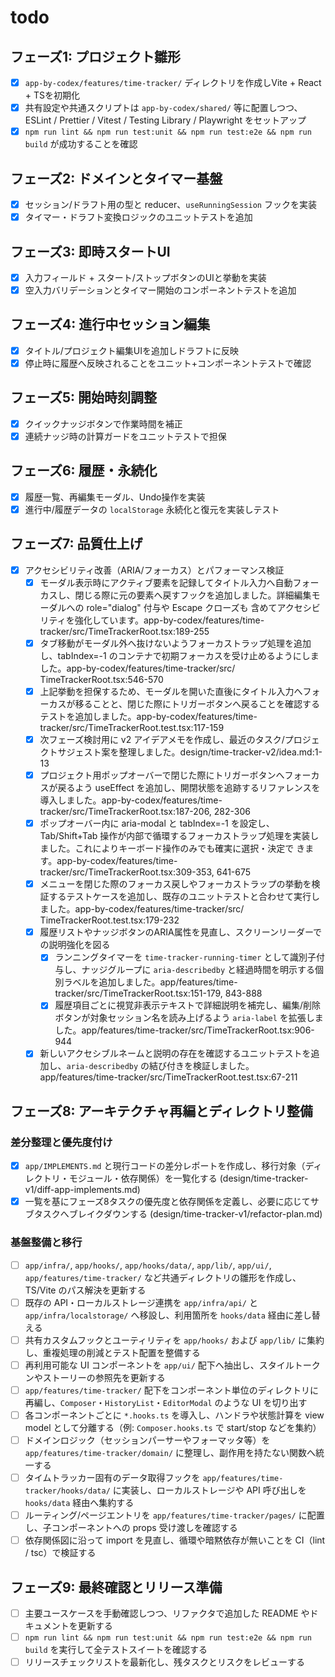 # todo

## フェーズ1: プロジェクト雛形
- [x] `app-by-codex/features/time-tracker/` ディレクトリを作成しVite + React + TSを初期化
- [x] 共有設定や共通スクリプトは `app-by-codex/shared/` 等に配置しつつ、ESLint / Prettier / Vitest / Testing Library / Playwright をセットアップ
- [x] `npm run lint && npm run test:unit && npm run test:e2e && npm run build` が成功することを確認

## フェーズ2: ドメインとタイマー基盤
- [x] セッション/ドラフト用の型と reducer、`useRunningSession` フックを実装
- [x] タイマー・ドラフト変換ロジックのユニットテストを追加

## フェーズ3: 即時スタートUI
- [x] 入力フィールド + スタート/ストップボタンのUIと挙動を実装
- [x] 空入力バリデーションとタイマー開始のコンポーネントテストを追加

## フェーズ4: 進行中セッション編集
- [x] タイトル/プロジェクト編集UIを追加しドラフトに反映
- [x] 停止時に履歴へ反映されることをユニット+コンポーネントテストで確認

## フェーズ5: 開始時刻調整
- [x] クイックナッジボタンで作業時間を補正
- [x] 連続ナッジ時の計算ガードをユニットテストで担保

## フェーズ6: 履歴・永続化
- [x] 履歴一覧、再編集モーダル、Undo操作を実装
- [x] 進行中/履歴データの `localStorage` 永続化と復元を実装しテスト

## フェーズ7: 品質仕上げ
- [x] アクセシビリティ改善（ARIA/フォーカス）とパフォーマンス検証
  - [x] モーダル表示時にアクティブ要素を記録してタイトル入力へ自動フォーカスし、閉じる際に元の要素へ戻すフックを追加しました。詳細編集モーダルへの role="dialog" 付与や Escape クローズも 含めてアクセシビリティを強化しています。app-by-codex/features/time-tracker/src/TimeTrackerRoot.tsx:189-255
  - [x] タブ移動がモーダル外へ抜けないようフォーカストラップ処理を追加し、tabIndex=-1 のコンテナで初期フォーカスを受け止めるようにしました。app-by-codex/features/time-tracker/src/ TimeTrackerRoot.tsx:546-570
  - [x] 上記挙動を担保するため、モーダルを開いた直後にタイトル入力へフォーカスが移ることと、閉じた際にトリガーボタンへ戻ることを確認するテストを追加しました。app-by-codex/features/time- tracker/src/TimeTrackerRoot.test.tsx:117-159
  - [x] 次フェーズ検討用に v2 アイデアメモを作成し、最近のタスク/プロジェクトサジェスト案を整理しました。design/time-tracker-v2/idea.md:1-13
  - [x] プロジェクト用ポップオーバーで閉じた際にトリガーボタンへフォーカスが戻るよう useEffect を追加し、開閉状態を追跡するリファレンスを導入しました。app-by-codex/features/time- tracker/src/TimeTrackerRoot.tsx:187-206, 282-306
  - [x] ポップオーバー内に aria-modal と tabIndex=-1 を設定し、Tab/Shift+Tab 操作が内部で循環するフォーカストラップ処理を実装しました。これによりキーボード操作のみでも確実に選択・決定で きます。app-by-codex/features/time-tracker/src/TimeTrackerRoot.tsx:309-353, 641-675
  - [x] メニューを閉じた際のフォーカス戻しやフォーカストラップの挙動を検証するテストケースを追加し、既存のユニットテストと合わせて実行しました。app-by-codex/features/time-tracker/src/ TimeTrackerRoot.test.tsx:179-232
  - [x] 履歴リストやナッジボタンのARIA属性を見直し、スクリーンリーダーでの説明強化を図る
    - [x] ランニングタイマーを `time-tracker-running-timer` として識別子付与し、ナッジグループに `aria-describedby` と経過時間を明示する個別ラベルを追加しました。app/features/time-tracker/src/TimeTrackerRoot.tsx:151-179, 843-888
    - [x] 履歴項目ごとに視覚非表示テキストで詳細説明を補完し、編集/削除ボタンが対象セッション名を読み上げるよう `aria-label` を拡張しました。app/features/time-tracker/src/TimeTrackerRoot.tsx:906-944
  - [x] 新しいアクセシブルネームと説明の存在を確認するユニットテストを追加し、`aria-describedby` の結び付きを検証しました。app/features/time-tracker/src/TimeTrackerRoot.test.tsx:67-211

## フェーズ8: アーキテクチャ再編とディレクトリ整備
### 差分整理と優先度付け
- [x] `app/IMPLEMENTS.md` と現行コードの差分レポートを作成し、移行対象（ディレクトリ・モジュール・依存関係）を一覧化する (design/time-tracker-v1/diff-app-implements.md)
- [x] 一覧を基にフェーズ8タスクの優先度と依存関係を定義し、必要に応じてサブタスクへブレイクダウンする (design/time-tracker-v1/refactor-plan.md)

### 基盤整備と移行
- [ ] `app/infra/`, `app/hooks/`, `app/hooks/data/`, `app/lib/`, `app/ui/`, `app/features/time-tracker/` など共通ディレクトリの雛形を作成し、TS/Vite のパス解決を更新する
- [ ] 既存の API・ローカルストレージ連携を `app/infra/api/` と `app/infra/localstorage/` へ移設し、利用箇所を `hooks/data` 経由に差し替える
- [ ] 共有カスタムフックとユーティリティを `app/hooks/` および `app/lib/` に集約し、重複処理の削減とテスト配置を整備する
- [ ] 再利用可能な UI コンポーネントを `app/ui/` 配下へ抽出し、スタイルトークンやストーリーの参照先を更新する
- [ ] `app/features/time-tracker/` 配下をコンポーネント単位のディレクトリに再編し、`Composer`・`HistoryList`・`EditorModal` のような UI を切り出す
- [ ] 各コンポーネントごとに `*.hooks.ts` を導入し、ハンドラや状態計算を view model として分離する（例: `Composer.hooks.ts` で start/stop などを集約）
- [ ] ドメインロジック（セッションパーサーやフォーマッタ等）を `app/features/time-tracker/domain/` に整理し、副作用を持たない関数へ統一する
- [ ] タイムトラッカー固有のデータ取得フックを `app/features/time-tracker/hooks/data/` に実装し、ローカルストレージや API 呼び出しを `hooks/data` 経由へ集約する
- [ ] ルーティング/ページエントリを `app/features/time-tracker/pages/` に配置し、子コンポーネントへの props 受け渡しを確認する
- [ ] 依存関係図に沿って import を見直し、循環や暗黙依存が無いことを CI（lint / tsc）で検証する

## フェーズ9: 最終確認とリリース準備
- [ ] 主要ユースケースを手動確認しつつ、リファクタで追加した README やドキュメントを更新する
- [ ] `npm run lint && npm run test:unit && npm run test:e2e && npm run build` を実行して全テストスイートを確認する
- [ ] リリースチェックリストを最新化し、残タスクとリスクをレビューする
